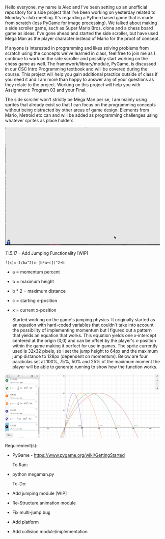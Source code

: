   Hello everyone, my name is Alex and I've been setting up an unofficial
repository for a side project that I've been working on yesterday related to
Monday's club meeting. It's regarding a Python based game that is made from
scratch (less PyGame for image processing). We talked about making a side
scroller game, such as Super Mario Bros. clone and a chess board game as ideas.
I've gone ahead and started the side scroller, but have used Mega Man as the
player character instead of Mario for the proof of concept.

  If anyone is interested in programming and likes solving problems from scratch
using the concepts we've learned in class, feel free to join me as I continue to
work on the side scroller and possibly start working on the chess game as well.
The framework/library/module, PyGame, is discussed in our CSC Intro Programming
textbook and will be covered during the course. This project will help you gain
additional practice outside of class if you need it and I am more than happy to
answer any of your questions as they relate to the project. Working on this
project will help you with Assignment: Program 03 and your Final.

  The side scroller won't strictly be Mega Man per se, I am mainly using sprites
that already exist so that I can focus on the programming concepts without being
distracted by other areas of game design. Elements from Mario, Metroid etc can
and will be added as programming challenges using whatever sprites as place
holders.

![Alt text](https://raw.githubusercontent.com/SecretKosmoNaut/MCGDC/master/megaman/preview/1.3.17.2%3A20.gif)

  11.5.17 - Add Jumping Functionality [WIP]

    f(x)=-1/ba^2(x-[b*a+c])^2+b

* a = momentum percent
* b = maximum height
* b * 2 = maximum distance
* c = starting x-position
* x = current x-position

  Started working on the game's jumping physics. It originally started as an
equation with hard-coded variables that couldn't take into account the
possibility of implementing momentum but I figured out a pattern that yields
an equation that works. This equation yields one x-intercept centered at the
origin (0,0) and can be offset by the player's x-position within the game making
it perfect for use in games. The sprite currently used is 32x32 pixels, so I set
the jump height to 64px and the maximum jump distance to 128px (dependent on
momentum). Below are four parabolas set at 100%, 75%, 50% and 25% of the
maximum moment the player will be able to generate running to show how the
function works.

![Alt text](https://raw.githubusercontent.com/SecretKosmoNaut/MCGDC/master/megaman/preview/jumping_function.png)

  Requirement(s):
* PyGame - https://www.pygame.org/wiki/GettingStarted

  To Run:
* python megaman.py

  To-Do:
* Add jumping module [WIP]
* Re-Structure animation module
* Fix multi-jump bug
* Add platform
* Add collision module/implementation
